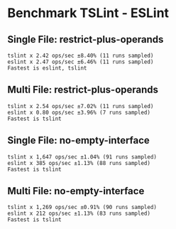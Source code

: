 # Benchmark TSLint - ESLint

## Single File: restrict-plus-operands

```
tslint x 2.42 ops/sec ±8.40% (11 runs sampled)
eslint x 2.47 ops/sec ±6.46% (11 runs sampled)
Fastest is eslint, tslint
```

## Multi File: restrict-plus-operands

```
tslint x 2.54 ops/sec ±7.02% (11 runs sampled)
eslint x 0.80 ops/sec ±3.96% (7 runs sampled)
Fastest is tslint
```

## Single File: no-empty-interface

```
tslint x 1,647 ops/sec ±1.04% (91 runs sampled)
eslint x 385 ops/sec ±1.13% (88 runs sampled)
Fastest is tslint
```

## Multi File: no-empty-interface

```
tslint x 1,269 ops/sec ±0.91% (90 runs sampled)
eslint x 212 ops/sec ±1.13% (83 runs sampled)
Fastest is tslint
```
